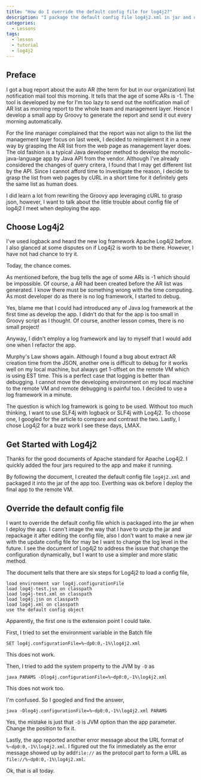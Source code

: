 ```yaml
---
title: "How do I override the default config file for log4j2?"
description: "I package the default config file log4j2.xml in jar and override it at deloy time for a singleton java app."
categories:
  - Lessons
tags: 
  - lesson
  - tutorial
  - log4j2
---
```

## Preface
I got a bug report about the auto AR (the term for but in our organization) list notification mail tool this morning. It tells that the age of some ARs is -1. The tool is developed by me for I'm too lazy to send out the notification mail of AR list as morning report to the whole team and management layer. Hence I develop a small app by Groovy to generate the report and send it out every morning automatically.

For the line manager complained that the report was not align to the list the management layer focus on last week, I decided to reimplement it in a new way by grasping the AR list from the web page as management layer does. The old fashion is a typical Java developer method to develop the monolic-java-language app by Java API from the vendor. Although I've already considered the changes of query critera, I found that I may get different list by the API. Since I cannot afford time to investigate the reason, I decide to grasp the list from web pages by cURL in a short time for it definitely gets the same list as human does.
<!--more-->

I did learn a lot from rewriting the Groovy app leveraging cURL to grasp json, however, I want to talk about the little trouble about config file of log4j2 I meet when deploying the app.

## Choose Log4j2

I've used logback and heard the new log framework Apache Log4j2 before. I also glanced at some disputes on if Log4j2 is worth to be there. However, I have not had chance to try it.

Today, the chance comes.

As mentioned before, the bug tells the age of some ARs is -1 which should be impossible. Of course, a AR had been created before the AR list was generated. I know there must be something wrong with the time computing. As most developer do as there is no log framework, I started to debug.

Yes, blame me that I could had introduced any of Java log framework at the first time as develop the app. I didn't do that for the app is too small in Groovy script as I thought. Of course, another lesson comes, there is no small project!

Anyway, I didn't employ a log framework and lay to myself that I would add one when I refactor the app.

Murphy's Law shows again. Although I found a bug about extract AR creation time from the JSON, another one is difficult to debug for it works well on my local machine, but always get 1-offset on the remote VM which is using EST time. This is a perfect case that logging is better than debugging. I cannot move the developing environment on my local machine to the remote VM and remote debugging is painful too. I decided to use a log framework in a minute.

The question is which log framework is going to be used. Without too much thinking, I want to use SLF4j with logback or SLF4j with Log4j2. To choose one, I googled for the article to compare and contrast the two. Lastly, I chose Log4j2 for a buzz work I see these days, LMAX.

## Get Started with Log4j2

Thanks for the good documents of Apache standard for Apache Log4j2. I quickly added the four jars required to the app and make it running.

By following the document, I created the default config file `log4j2.xml` and packaged it into the jar of the app too. Everthing was ok before I deploy the final app to the remote VM.

## Override the default config file

I want to override the default config file which is packaged into the jar when I deploy the app. I cann't image the way that I have to unzip the jar and repackage it after editing the config file, also I don't want to make a new jar with the update config file for may be I want to change the log level in the future. I see the document of Log4j2 to address the issue that change the configuration dynamically, but I want to use a simpler and more static method.

The document tells that there are six steps for Log4j2 to load a config file,

	load environment var log4j.configurationFile
	load log4j-test.jsn on classpath
	load log4j-test.xml on classpath
	load log4j.jsn on classpath
	load log4j.xml on classpath
	use the default config object

Apparently, the first one is the extension point I could take.

First, I tried to set the environment variable in the Batch file

	SET log4j.configurationFile=%~dp0:0,-1%\log4j2.xml

This does not work.

Then, I tried to add the system property to the JVM by `-D` as

	java PARAMS -Dlog4j.configurationFile=%~dp0:0,-1%\log4j2.xml

This does not work too.

I'm confused. So I googled and find the answer,

	java -Dlog4j.configurationFile=%~dp0:0,-1%\log4j2.xml PARAMS

Yes, the mistake is just that `-D` is JVM option than the app parameter. Change the position to fix it.

Lastly, the app reported another error message about the URL format of `%~dp0:0,-1%\log4j2.xml`. I figured out the fix immediately as the error message showed up by add`file://` as the protocol part to form a URL as `file://%~dp0:0,-1%\log4j2.xml`.

Ok, that is all today.
